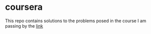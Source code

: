 # coursera
This repo contains solutions to the problems posed in the course I am passing by the [link](https://www.coursera.org/specializations/razrabotka-interfeysov) 